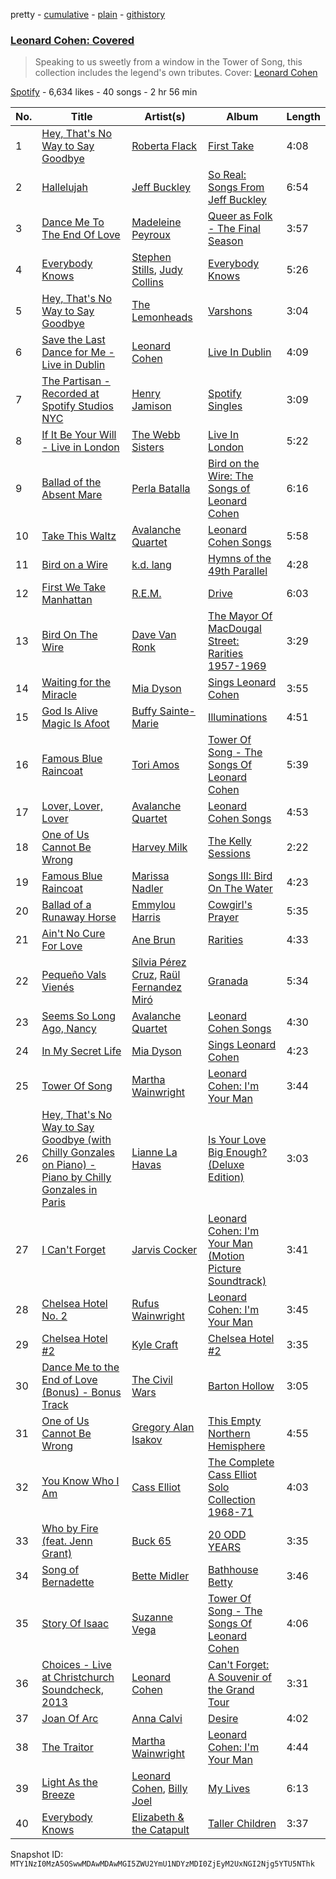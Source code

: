 pretty - [cumulative](/playlists/cumulative/37i9dQZF1DWX8N4beMj76D.md) - [plain](/playlists/plain/37i9dQZF1DWX8N4beMj76D) - [githistory](https://github.githistory.xyz/mackorone/spotify-playlist-archive/blob/main/playlists/plain/37i9dQZF1DWX8N4beMj76D)

### [Leonard Cohen: Covered](https://open.spotify.com/playlist/37i9dQZF1DWX8N4beMj76D)

> Speaking to us sweetly from a window in the Tower of Song, this collection includes the legend's own tributes\. Cover: <a href="spotify:artist:5l8VQNuIg0turYE1VtM9zV">Leonard Cohen</a>

[Spotify](https://open.spotify.com/user/spotify) - 6,634 likes - 40 songs - 2 hr 56 min

| No. | Title | Artist(s) | Album | Length |
|---|---|---|---|---|
| 1 | [Hey, That's No Way to Say Goodbye](https://open.spotify.com/track/130dKZhza6XRe8WSBl1nsu) | [Roberta Flack](https://open.spotify.com/artist/0W498bDDNlJIrYMKXdpLHA) | [First Take](https://open.spotify.com/album/2ARWEOvaUgm4FSj25MpY6F) | 4:08 |
| 2 | [Hallelujah](https://open.spotify.com/track/5qv0ohJV2QNwga79jLNDYQ) | [Jeff Buckley](https://open.spotify.com/artist/3nnQpaTvKb5jCQabZefACI) | [So Real: Songs From Jeff Buckley](https://open.spotify.com/album/2zfb6rtqx4GM3V65hhsCMY) | 6:54 |
| 3 | [Dance Me To The End Of Love](https://open.spotify.com/track/4gBdOhWJpOZBTx0fsreDcM) | [Madeleine Peyroux](https://open.spotify.com/artist/7nXyULtoL8k7wP9l6kg8Ef) | [Queer as Folk \- The Final Season](https://open.spotify.com/album/1MvhUanwf3vj9377tOezPi) | 3:57 |
| 4 | [Everybody Knows](https://open.spotify.com/track/7arMFVCLQ4h0B3lIZITEdY) | [Stephen Stills](https://open.spotify.com/artist/4WlSvDKaq1PA2Nr7cCIPxX), [Judy Collins](https://open.spotify.com/artist/5yzE49FicYiSxN61oaxkNn) | [Everybody Knows](https://open.spotify.com/album/6pEDpmpeGLfIX8fGi4OzOo) | 5:26 |
| 5 | [Hey, That's No Way to Say Goodbye](https://open.spotify.com/track/37SOCw0xhKNYTKza2Qxils) | [The Lemonheads](https://open.spotify.com/artist/6w7fc6IZlo5zwBaKT5jU1X) | [Varshons](https://open.spotify.com/album/3SCGLOlBFQ7Xkml5r1m4nL) | 3:04 |
| 6 | [Save the Last Dance for Me \- Live in Dublin](https://open.spotify.com/track/4gF4435jcJGLXvQe7hovtp) | [Leonard Cohen](https://open.spotify.com/artist/5l8VQNuIg0turYE1VtM9zV) | [Live In Dublin](https://open.spotify.com/album/4CKs4nbhva7asiYqsZpMOi) | 4:09 |
| 7 | [The Partisan \- Recorded at Spotify Studios NYC](https://open.spotify.com/track/2xMzN3uUtCxyHpR5L8Tril) | [Henry Jamison](https://open.spotify.com/artist/2XdtmipGVPmA62ptDgX8QC) | [Spotify Singles](https://open.spotify.com/album/4jnG99bP9dsXWi49WeEKIr) | 3:09 |
| 8 | [If It Be Your Will \- Live in London](https://open.spotify.com/track/3KHOvvqXEy6jjh2x32wxsv) | [The Webb Sisters](https://open.spotify.com/artist/5WVYK25IDrN0y1ExA69Lr7) | [Live In London](https://open.spotify.com/album/6fxtsivPKNtNAAaMwfjP1K) | 5:22 |
| 9 | [Ballad of the Absent Mare](https://open.spotify.com/track/7j82hjfoBR7CB8WlxpZxTC) | [Perla Batalla](https://open.spotify.com/artist/4WbqfrEOTC6kNYOeDMDVOd) | [Bird on the Wire: The Songs of Leonard Cohen](https://open.spotify.com/album/6YlhxSzPNNYIlErdM55joz) | 6:16 |
| 10 | [Take This Waltz](https://open.spotify.com/track/5HbdrCvl89PkwNoOI0sBdZ) | [Avalanche Quartet](https://open.spotify.com/artist/6HNv1bfHdugE8iUxdKF2fd) | [Leonard Cohen Songs](https://open.spotify.com/album/2YDw6OjWg3Mg2ArLCful7j) | 5:58 |
| 11 | [Bird on a Wire](https://open.spotify.com/track/53WJ6eGjiUvlqniOj6fsr2) | [k.d\. lang](https://open.spotify.com/artist/6W1BHDF0T4a4KYcSwzD586) | [Hymns of the 49th Parallel](https://open.spotify.com/album/7aTcKEqDqi1NoR2RggubbX) | 4:28 |
| 12 | [First We Take Manhattan](https://open.spotify.com/track/49xcRJXZJpdXC7eqtmWRti) | [R.E.M.](https://open.spotify.com/artist/4KWTAlx2RvbpseOGMEmROg) | [Drive](https://open.spotify.com/album/2kul45D9k88GoXTx5Bm1YK) | 6:03 |
| 13 | [Bird On The Wire](https://open.spotify.com/track/3UvXtf3ZXjmFDB3QSY4iXL) | [Dave Van Ronk](https://open.spotify.com/artist/6QmHysWvckkQR74oxmLmtz) | [The Mayor Of MacDougal Street: Rarities 1957\-1969](https://open.spotify.com/album/7ppsSKyut4ssQyxbju7itg) | 3:29 |
| 14 | [Waiting for the Miracle](https://open.spotify.com/track/1uLscO7IxLWSBmgLbMObBw) | [Mia Dyson](https://open.spotify.com/artist/5QSZl73T85ZpZGAHSDIED6) | [Sings Leonard Cohen](https://open.spotify.com/album/2BSbmGjxoMcfJC6RG6gf0B) | 3:55 |
| 15 | [God Is Alive Magic Is Afoot](https://open.spotify.com/track/4K3glAui6GSMQfYWxC0qy9) | [Buffy Sainte\-Marie](https://open.spotify.com/artist/5exO2eW84QucBhrRhcK76x) | [Illuminations](https://open.spotify.com/album/2tvwygeYPGjkOaIBQCwqHh) | 4:51 |
| 16 | [Famous Blue Raincoat](https://open.spotify.com/track/23LCJxdqRMYlnVj5Qg5JuU) | [Tori Amos](https://open.spotify.com/artist/1KsASRNugxU85T0u6zSg32) | [Tower Of Song \- The Songs Of Leonard Cohen](https://open.spotify.com/album/69XAWWXjY1Cmm8qthc7Gef) | 5:39 |
| 17 | [Lover, Lover, Lover](https://open.spotify.com/track/4DDEnYmk3KXcLRlaKjcwTe) | [Avalanche Quartet](https://open.spotify.com/artist/6HNv1bfHdugE8iUxdKF2fd) | [Leonard Cohen Songs](https://open.spotify.com/album/3qsupmBvSnaBFalgjKKGkp) | 4:53 |
| 18 | [One of Us Cannot Be Wrong](https://open.spotify.com/track/611gH5bqdrgHpNf7JkcE1V) | [Harvey Milk](https://open.spotify.com/artist/0U06WlIl1leJMEHBf7WAwR) | [The Kelly Sessions](https://open.spotify.com/album/3PeIUnA8sZ1lubjS1zjE8D) | 2:22 |
| 19 | [Famous Blue Raincoat](https://open.spotify.com/track/1EWkznwDZmrbqc1nOX8B66) | [Marissa Nadler](https://open.spotify.com/artist/5zjaF8JUdylMWrA7AVo3hJ) | [Songs III: Bird On The Water](https://open.spotify.com/album/2bZk1KTJIY6LmnQN7QIqF5) | 4:23 |
| 20 | [Ballad of a Runaway Horse](https://open.spotify.com/track/4fuNvXnEfvtHtdNFdsVcRB) | [Emmylou Harris](https://open.spotify.com/artist/5s6TJEuHTr9GR894wc6VfP) | [Cowgirl's Prayer](https://open.spotify.com/album/7CMJy2xY33K9LBVdnlADdC) | 5:35 |
| 21 | [Ain't No Cure For Love](https://open.spotify.com/track/4F6PiM255qHEw6CKRJTjPs) | [Ane Brun](https://open.spotify.com/artist/2L3kwZFd16zjHz9a5kEPAm) | [Rarities](https://open.spotify.com/album/1bvAlOqMbnWLwTcp65kSAP) | 4:33 |
| 22 | [Pequeño Vals Vienés](https://open.spotify.com/track/6t2vcP38D08xYdioGyOUC6) | [Sílvia Pérez Cruz](https://open.spotify.com/artist/7qJXYbBDibZ1Zixi89aUnw), [Raül Fernandez Miró](https://open.spotify.com/artist/1jIEmZJNXh1TT7hBjCMSy2) | [Granada](https://open.spotify.com/album/6d0iojYCEgb4D1L9zUFrdV) | 5:34 |
| 23 | [Seems So Long Ago, Nancy](https://open.spotify.com/track/7bvWQhPVCyzfnnVGUQRWrw) | [Avalanche Quartet](https://open.spotify.com/artist/6HNv1bfHdugE8iUxdKF2fd) | [Leonard Cohen Songs](https://open.spotify.com/album/2YDw6OjWg3Mg2ArLCful7j) | 4:30 |
| 24 | [In My Secret Life](https://open.spotify.com/track/32F81jpaJG7O6EZuXQDvrk) | [Mia Dyson](https://open.spotify.com/artist/5QSZl73T85ZpZGAHSDIED6) | [Sings Leonard Cohen](https://open.spotify.com/album/2BSbmGjxoMcfJC6RG6gf0B) | 4:23 |
| 25 | [Tower Of Song](https://open.spotify.com/track/1NpNxgzZRCPIbtXHmWX9dV) | [Martha Wainwright](https://open.spotify.com/artist/67pQ8Yr09zDDzzwWw3EG9R) | [Leonard Cohen: I'm Your Man](https://open.spotify.com/album/1tz7sH3oRuXs7jNyWzdIQR) | 3:44 |
| 26 | [Hey, That's No Way to Say Goodbye \(with Chilly Gonzales on Piano\) \- Piano by Chilly Gonzales in Paris](https://open.spotify.com/track/0mblDBhfX2SCQu2SbwTMgp) | [Lianne La Havas](https://open.spotify.com/artist/2RP4pPHTXlQpDnO9LvR7Yt) | [Is Your Love Big Enough? \(Deluxe Edition\)](https://open.spotify.com/album/3S7PPQijoPQ8ASlHl6LsJ9) | 3:03 |
| 27 | [I Can't Forget](https://open.spotify.com/track/3GCzg2RU8nuLIF8TkL8AeC) | [Jarvis Cocker](https://open.spotify.com/artist/13W7XLRXdWeLmIu9vacE1w) | [Leonard Cohen: I'm Your Man \(Motion Picture Soundtrack\)](https://open.spotify.com/album/58s0QaJUxFJQGwba597dGG) | 3:41 |
| 28 | [Chelsea Hotel No\. 2](https://open.spotify.com/track/7nlbvD4fO9D3aocMGkiYxq) | [Rufus Wainwright](https://open.spotify.com/artist/2PfBzriIMRsCXPDtSy9vg8) | [Leonard Cohen: I'm Your Man](https://open.spotify.com/album/1tz7sH3oRuXs7jNyWzdIQR) | 3:45 |
| 29 | [Chelsea Hotel \#2](https://open.spotify.com/track/368ezT8KnV9L3so0wlz8v2) | [Kyle Craft](https://open.spotify.com/artist/29kOS7p4N9JeqoRgA2PCsr) | [Chelsea Hotel \#2](https://open.spotify.com/album/34UsK0W106eCfrfJ2s3KNN) | 3:35 |
| 30 | [Dance Me to the End of Love \(Bonus\) \- Bonus Track](https://open.spotify.com/track/6tZAbv5JEsfqjTpkBOrLje) | [The Civil Wars](https://open.spotify.com/artist/6J7rw7NELJUCThPbAfyLIE) | [Barton Hollow](https://open.spotify.com/album/6yCzOeJHgOnJBP3K6IDPIV) | 3:05 |
| 31 | [One of Us Cannot Be Wrong](https://open.spotify.com/track/2fmeEE8cOgVqUDU9foMVTj) | [Gregory Alan Isakov](https://open.spotify.com/artist/5sXaGoRLSpd7VeyZrLkKwt) | [This Empty Northern Hemisphere](https://open.spotify.com/album/06UoTVgpPiGnRPGjowrG3g) | 4:55 |
| 32 | [You Know Who I Am](https://open.spotify.com/track/2XGxZZpv8pae2CY18mVK6P) | [Cass Elliot](https://open.spotify.com/artist/5jX7X3kRkfJTRqAdT7RcHk) | [The Complete Cass Elliot Solo Collection 1968\-71](https://open.spotify.com/album/2TUNlZmOj0mzu9oLR9D3Gb) | 4:03 |
| 33 | [Who by Fire \(feat\. Jenn Grant\)](https://open.spotify.com/track/1HrWXSbm7z0qykZCxBn4CT) | [Buck 65](https://open.spotify.com/artist/6jbuMVAvWgoPxEb1wMglyz) | [20 ODD YEARS](https://open.spotify.com/album/5fMNoW6lhkb7o1XFR4EmXj) | 3:35 |
| 34 | [Song of Bernadette](https://open.spotify.com/track/2dtsFPhGB5YduAoIKekVaT) | [Bette Midler](https://open.spotify.com/artist/13y0kncDD4J9wxCyfKr10W) | [Bathhouse Betty](https://open.spotify.com/album/73NZUZBj0TJbzaEdW503Yn) | 3:46 |
| 35 | [Story Of Isaac](https://open.spotify.com/track/2DQGsNHnqxDuI9bGnGI9uH) | [Suzanne Vega](https://open.spotify.com/artist/3X0tJzVYoWlfjLYI0Ridsw) | [Tower Of Song \- The Songs Of Leonard Cohen](https://open.spotify.com/album/69XAWWXjY1Cmm8qthc7Gef) | 4:06 |
| 36 | [Choices \- Live at Christchurch Soundcheck, 2013](https://open.spotify.com/track/6E5SfanYXrXyRgeUobIeWQ) | [Leonard Cohen](https://open.spotify.com/artist/5l8VQNuIg0turYE1VtM9zV) | [Can't Forget: A Souvenir of the Grand Tour](https://open.spotify.com/album/7yUDBh0Q2IjPctdv5pFP6b) | 3:31 |
| 37 | [Joan Of Arc](https://open.spotify.com/track/4TtTWypT6b5usypltgEMvn) | [Anna Calvi](https://open.spotify.com/artist/50sSN9E5i4DJzYDclAXlSo) | [Desire](https://open.spotify.com/album/0PZoALjcGxhwDdIQzpESsO) | 4:02 |
| 38 | [The Traitor](https://open.spotify.com/track/0a3wNNd7UI9wWJvVW4lFD1) | [Martha Wainwright](https://open.spotify.com/artist/67pQ8Yr09zDDzzwWw3EG9R) | [Leonard Cohen: I'm Your Man](https://open.spotify.com/album/1tz7sH3oRuXs7jNyWzdIQR) | 4:44 |
| 39 | [Light As the Breeze](https://open.spotify.com/track/66hjGTu0eQpAQKsgVYN4qZ) | [Leonard Cohen](https://open.spotify.com/artist/5l8VQNuIg0turYE1VtM9zV), [Billy Joel](https://open.spotify.com/artist/6zFYqv1mOsgBRQbae3JJ9e) | [My Lives](https://open.spotify.com/album/5nWLdbqnLvx8z8vpzWuwcg) | 6:13 |
| 40 | [Everybody Knows](https://open.spotify.com/track/0W4ALYvdQZfpiOG3wyfZ0f) | [Elizabeth & the Catapult](https://open.spotify.com/artist/6HzkeE2Ggi3n8zB0cX3qiR) | [Taller Children](https://open.spotify.com/album/3qvwnnpiuuknpvB451r2IS) | 3:37 |

Snapshot ID: `MTY1NzI0MzA5OSwwMDAwMDAwMGI5ZWU2YmU1NDYzMDI0ZjEyM2UxNGI2Njg5YTU5NThk`
